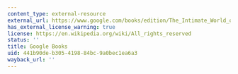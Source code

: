 ```yaml
---
content_type: external-resource
external_url: https://www.google.com/books/edition/The_Intimate_World_of_Abraham_Lincoln/Q8zHX_ldRd4C?hl=en&gbpv=1
has_external_license_warning: true
license: https://en.wikipedia.org/wiki/All_rights_reserved
status: ''
title: Google Books
uid: 441b90de-b305-4198-84bc-9a0bec1ea6a3
wayback_url: ''
---
```


